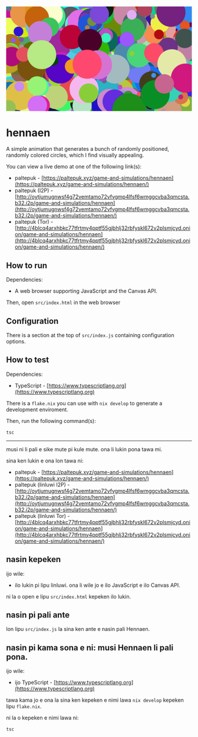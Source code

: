 ![screenshot](screenshot.png)

# hennaen

A simple animation that generates a bunch of randomly positioned, randomly
colored circles, which I find visually appealing.

You can view a live demo at one of the following link(s):

- paltepuk - [https://paltepuk.xyz/game-and-simulations/hennaen](https://paltepuk.xyz/game-and-simulations/hennaen/)
- paltepuk (I2P) - [http://oytjumugnwsf4g72vemtamo72vfvgmp4lfsf6wmggcvba3qmcsta.b32.i2p/game-and-simulations/hennaen](http://oytjumugnwsf4g72vemtamo72vfvgmp4lfsf6wmggcvba3qmcsta.b32.i2p/game-and-simulations/hennaen/)
- paltepuk (Tor) - [http://4blcq4arxhbkc77tfrtmy4pptf55gjbhlj32rbfyskl672v2plsmjcyd.onion/game-and-simulations/hennaen](http://4blcq4arxhbkc77tfrtmy4pptf55gjbhlj32rbfyskl672v2plsmjcyd.onion/game-and-simulations/hennaen/)

## How to run

Dependencies:

- A web browser supporting JavaScript and the Canvas API.

Then, open `src/index.html` in the web browser

## Configuration

There is a section at the top of `src/index.js` containing configuration options.

## How to test

Dependencies:

- TypeScript - [https://www.typescriptlang.org](https://www.typescriptlang.org)

There is a `flake.nix` you can use with `nix develop` to generate a development
enviroment.

Then, run the following command(s):

```sh
tsc
```

---

musi ni li pali e sike mute pi kule mute. ona li lukin pona tawa mi.

sina ken lukin e ona lon tawa ni:

- paltepuk - [https://paltepuk.xyz/game-and-simulations/hennaen](https://paltepuk.xyz/game-and-simulations/hennaen/)
- paltepuk (linluwi I2P) - [http://oytjumugnwsf4g72vemtamo72vfvgmp4lfsf6wmggcvba3qmcsta.b32.i2p/game-and-simulations/hennaen](http://oytjumugnwsf4g72vemtamo72vfvgmp4lfsf6wmggcvba3qmcsta.b32.i2p/game-and-simulations/hennaen/)
- paltepuk (linluwi Tor) - [http://4blcq4arxhbkc77tfrtmy4pptf55gjbhlj32rbfyskl672v2plsmjcyd.onion/game-and-simulations/hennaen](http://4blcq4arxhbkc77tfrtmy4pptf55gjbhlj32rbfyskl672v2plsmjcyd.onion/game-and-simulations/hennaen/)

## nasin kepeken

ijo wile:

- ilo lukin pi lipu linluwi. ona li wile jo e ilo JavaScript e ilo Canvas API.

ni la o open e lipu `src/index.html` kepeken ilo lukin.

## nasin pi pali ante

lon lipu `src/index.js` la sina ken ante e nasin pali Hennaen.

## nasin pi kama sona e ni: musi Hennaen li pali pona.

ijo wile:

- ijo TypeScript - [https://www.typescriptlang.org](https://www.typescriptlang.org)

tawa kama jo e ona la sina ken kepeken e nimi lawa `nix develop` kepeken lipu
`flake.nix`.

ni la o kepeken e nimi lawa ni:

```sh
tsc
```

